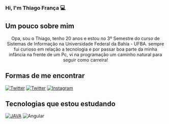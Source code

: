 ### Hi, I'm Thiago França 💻

## Um pouco sobre mim
<div align="center"> Opa, sou o Thiago, tenho 20 anos e estou no 3º Semestre do curso de Sistemas de Informação na Universidade Federal da Bahia - UFBA.
sempre fui curioso em relação a tecnologia e por passar boa parte da minha infância na frente de um Pc, vi na programação um
caminho natural para seguir como carreira!</div>

## Formas de me encontrar 
[![Twitter](https://img.shields.io/badge/Twitter-1DA1F2?style=for-the-badge&logo=twitter&logoColor=white)](https://twitter.com/thiagofr_4)
[![Twitter](https://img.shields.io/badge/LinkedIn-0077B5?style=for-the-badge&logo=linkedin&logoColor=white)](https://www.linkedin.com/in/thiago-fran%C3%A7a-a9303621a/)
[![Instagram](https://img.shields.io/badge/Instagram-E4405F?style=for-the-badge&logo=instagram&logoColor=white)](https://instagram.com/thiagofr_4)

## Tecnologias que estou estudando
[![JAVA](https://img.shields.io/badge/Java-ED8B00?style=for-the-badge&logo=openjdk&logoColor=white)]()
![Angular](https://img.shields.io/badge/angular-%23DD0031.svg?style=for-the-badge&logo=angular&logoColor=white)




